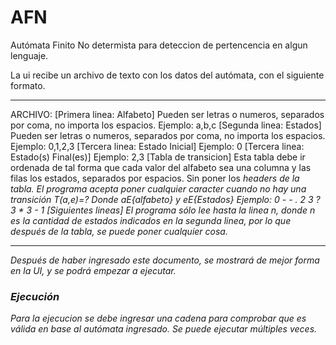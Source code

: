# AFN
Autómata Finito No determista para deteccion de pertencencia en algun lenguaje.

La ui recibe un archivo de texto con los datos del autómata, con el siguiente formato.

<hr>
ARCHIVO:
[Primera linea: Alfabeto] 
  Pueden ser letras o numeros, separados por coma, no importa los espacios. Ejemplo: a,b,c
[Segunda linea: Estados] 
  Pueden ser letras o numeros, separados por coma, no importa los espacios. Ejemplo: 0,1,2,3
[Tercera linea: Estado Inicial] 
  Ejemplo: 
  0
[Tercera linea: Estado(s) Final(es)] 
  Ejemplo: 2,3
[Tabla de transicion] 
  Esta tabla debe ir ordenada de tal forma que cada valor del alfabeto sea una columna y las filas los estados, separados por espacios. Sin poner los <i>headers<i> de la tabla.
  El programa acepta poner cualquier caracter cuando no hay una transición T(a,e)=? Donde aE{alfabeto} y eE{Estados}
  Ejemplo: 
  0 - -
  . 2 3
  ? 3 *
  3 - 1
[Siguientes lineas]
  El programa sólo lee hasta la linea n, donde n es la cantidad de estados indicados en la segunda linea, por lo que después de la tabla, se puede poner cualquier cosa.
<hr>

Después  de haber ingresado este documento, se mostrará de mejor forma en la UI, y se podrá empezar a ejecutar.
<h3>Ejecución</h3>
Para la ejecucion se debe ingresar una cadena para comprobar que es válida en base al autómata ingresado.
Se puede ejecutar múltiples veces.
  
